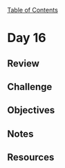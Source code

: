 
[Table of Contents](/README.md)

# Day 16

## Review

## Challenge

## Objectives

## Notes

## Resources
    